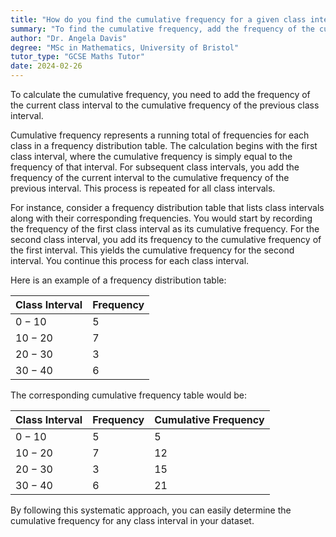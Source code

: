 ```yaml
---
title: "How do you find the cumulative frequency for a given class interval?"
summary: "To find the cumulative frequency, add the frequency of the current class interval to the previous cumulative frequency."
author: "Dr. Angela Davis"
degree: "MSc in Mathematics, University of Bristol"
tutor_type: "GCSE Maths Tutor"
date: 2024-02-26
---
```


To calculate the cumulative frequency, you need to add the frequency of the current class interval to the cumulative frequency of the previous class interval.

Cumulative frequency represents a running total of frequencies for each class in a frequency distribution table. The calculation begins with the first class interval, where the cumulative frequency is simply equal to the frequency of that interval. For subsequent class intervals, you add the frequency of the current interval to the cumulative frequency of the previous interval. This process is repeated for all class intervals.

For instance, consider a frequency distribution table that lists class intervals along with their corresponding frequencies. You would start by recording the frequency of the first class interval as its cumulative frequency. For the second class interval, you add its frequency to the cumulative frequency of the first interval. This yields the cumulative frequency for the second interval. You continue this process for each class interval.

Here is an example of a frequency distribution table:

| Class Interval | Frequency |
|----------------|-----------|
| $0-10$         | $5$       |
| $10-20$       | $7$       |
| $20-30$       | $3$       |
| $30-40$       | $6$       |

The corresponding cumulative frequency table would be:

| Class Interval | Frequency | Cumulative Frequency |
|----------------|-----------|----------------------|
| $0-10$         | $5$       | $5$                  |
| $10-20$       | $7$       | $12$                 | ($5 + 7$)          |
| $20-30$       | $3$       | $15$                 | ($12 + 3$)         |
| $30-40$       | $6$       | $21$                 | ($15 + 6$)         |

By following this systematic approach, you can easily determine the cumulative frequency for any class interval in your dataset.
    